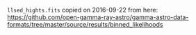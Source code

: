 `llsed_hights.fits` copied on 2016-09-22 from here:
https://github.com/open-gamma-ray-astro/gamma-astro-data-formats/tree/master/source/results/binned_likelihoods

